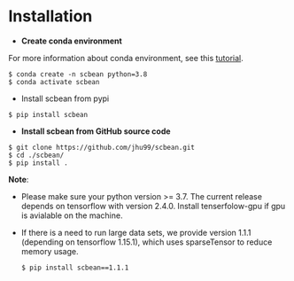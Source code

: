 # Installation

- **Create conda environment**

For more information about conda environment, see this [tutorial](https://docs.conda.io/projects/conda/en/latest/user-guide/concepts/environments.html).

```shell
$ conda create -n scbean python=3.8
$ conda activate scbean
```
-  Install scbean from pypi

```shell
$ pip install scbean
```

- **Install scbean from GitHub source code**

```shell
$ git clone https://github.com/jhu99/scbean.git
$ cd ./scbean/
$ pip install .
```

**Note**: 

- Please make sure your python version >= 3.7. The current release depends on tensorflow with version 2.4.0. Install tenserfolow-gpu if gpu is avialable on the machine.

- If there is a need to run large data sets, we provide version 1.1.1 (depending on tensorflow 1.15.1), which uses sparseTensor to reduce memory usage.

	```shell
	$ pip install scbean==1.1.1
	```



